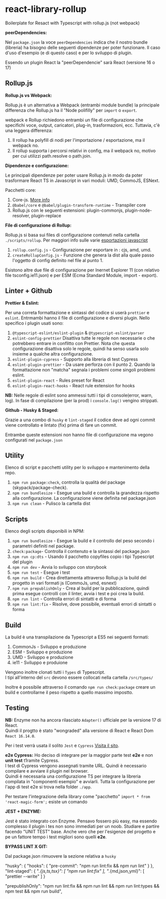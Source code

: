 # react-library-rollup

Boilerplate for Resact with Typescript with rollup.js (not webpack)

**peerDependencies:**

Nel `package.json` la voce `peerDependencies` indica che il nostro bundle (libreria) ha bisogno delle seguenti dipendenze per poter funzionare. Il caso d'uso d'esempio (e di questo caso) e per lo sviluppo di plugin.

Essendo un plugin React la "peerDependencie" sarà React (versione 16 o 17)

## Rollup.js

**Rollup.js vs Webpack:**

Rollup.js è un alternativa a Webpack (entrambi module bundle) la principale differenza che Rollup.js ha il "Node polifilly" per `import` o `export`.

webpack e Rollup richiedono entrambi un file di configurazione che specifichi voce, output, caricatori, plug-in, trasformazioni, ecc. Tuttavia, c'è una leggera differenza:

1. Il rollup ha polyfill di nodi per l'importazione / esportazione, ma il webpack no.
2. Il rollup supporta i percorsi relativi in config, ma il webpack no, motivo per cui utilizzi path.resolve o path.join.

**Dipendenze e configurazione:**

Le principali dipendenze per poter usare Rollup.js in modo da poter trasformare React TS in Javascript in vari moduli: UMD, CommoJS, ESNext.

Pacchetti core:

1. Core-js. [More info](https://www.npmjs.com/package/core-js)
2. `@babel/core` e `@babel/plugin-transform-runtime` - Transpiler core
3. Rollup.js con le seguenti estensioni: plugin-commonjs, plugin-node-resolver, plugin-replace

**File di configurazione di Rollup:**

Rollup.js si basa sui files di configurazione contenuti nella cartella `./scripts/rollup`.
Per maggiori info sulle varie [esportazioni javascript](https://dev.to/iggredible/what-the-heck-are-cjs-amd-umd-and-esm-ikm)

1. `rollup.config.js` - Configurazione per esportare in : cjs, amd, umd.
2. `createRollupConfig.js` - Funzione che genera la dist alla quale passo l'oggetto di config definito nel file al punto 1.

Esistono altre due file di configurazione per Inernet Explorer 11 (con relativo file tsconfig.ie11.json) e per ESM (Ecma Standard Module, import - export).

## Linter + Github

**Prettier & Eslint:**

Per una correta formattazione e sintassi del codice si userà `prettier` e `eslint`. Entrmambi hanno il file di configurazione e diversi plugin. Nello specifico i plugin usati sono:

1. `@typescript-eslint/eslint-plugin` & `@typescript-eslint/parser`
2. `eslint-config-prettier`
   Disattiva tutte le regole non necessarie o che potrebbero entrare in conflitto con Prettier. Nota che questa configurazione disattiva solo le regole, quindi ha senso usarla solo insieme a qualche altra configurazione.
3. `eslint-plugin-cypress` - Supporto alla libreria di test Cypress
4. `eslint-plugin-prettier` - Da usare perforza con il punto 2. Quando la formattazione non "matcha" segnala i problemi come singoli problemi eslint.
5. `eslint-plugin-react` - Rules preset for React
6. `eslint-plugin-react-hooks` - React rule extension for hooks

**NB:** Nelle regole di eslint sono ammessi tutti i tipi di console(error, warn, log). In fase di compilazione (per la prod) i `console.log()` vengino strippati.

**Github - Husky & Staged:**

Grazie a una combo di `husky` e `lint-staged` il codice deve ad ogni commit viene controllato e lintato (fix) prima di fare un commit.

Entrambe queste estensioni non hanno file di configurazione ma vegono configurati nel `package.json`

## Utility

Elenco di script e pacchetti utility per lo sviluppo e mantenimento della repo.

1. `npm run package:check`, controlla la qualità del package (skypack/package-check).
2. `npm run bundlesize` - Esegue una build e controlla la grandezza rispetto alla configurazione. La configurazione viene definita nel package.json
3. `npm run clean` - Pulisco la cartella dist

## Scripts

Elenco degli scripts disponibili in NPM:

1. `npm run bundlesize` - Esegue la build e il controllo del peso secondo i parametri definiti nel package.
2. `check:package`- Controlla il contenuto e la sintassi del package.json
3. `npm run cp:dts` - Usando il pacchetto copyfiles copio i tipi Typescript del plugin
4. `npm run dev` - Avvia lo sviluppo con storybook
5. `npm run test` - Esegue i test
6. `npm run build` - Crea direttamenta attraverso Rollup.js la build del progetto in vari formati js (CommoJs, umd, esnext)
7. `npm run prepublishOnly` - Crea al build per la pubblicazione, quindi prima esegue controlli con il linter, avvia i test e poi crea la build.
8. `npm run lint` - Controlla errori di sintatti e di forma
9. `npm run lint:fix` - Risolve, dove possibile, eventuali errori di sintatti o forma

## Build

La build è una transpilazione da Typescript a ES5 nei seguenti formati:

1. CommonJs - Sviluppo e produzione
2. ESM - Sviluppo e produzione
3. UMD - Sviluppo e produzione
4. ie11 - Sviluppo e produione

Vengono inoltre clonati tutti i `Types` di Typescript.  
I tipi all'interno del `src` devono essere collocati nella cartella `/src/types/`

Inoltre è possibile attraverso il comando `npm run check:package` creare un build e controllarne il peso rispetto a quello massimo impostto.

## Testing

**NB:** Enzyme non ha ancora rilasciato `Adapter()` ufficiale per la versione 17 di React.  
Quindi il progtto è stato "wongraded" alla versione di React e React Dom `React 16.14.0`.

Per i test verrà usata il solito `Jest` e `Cypress` [Visita il sito](https://www.cypress.io/).

**e2e Cypress:** Ho deciso di integrare per la maggior parte test **e2e** e non **unit test** t1ramite Cypress.  
I test di Cypress vengono assegnati tramite URL. Quindi è necessario compilare e avviare il plugin nel browser.  
Quindi è necessaria una configurazione TS per integrare la libreria compilata in "componenti esempio" e avviarli.
Tutta la configurazione per l'app di test e2e si trova nella folder `./app`.  

Per testare l'integrazione della library come "pacchetto" `import * from 'react-magic-form';` esiste un comando

**JEST + ENZYME:**

Jest è stato integrato con Enzyme. Pensavo fossero più easy, ma essendo complesso il plugin i tes non sono immediati per un noob.
Studiare e partire facendo "UNIT TEST" base. Anche vero che per l'esigenze del progetto e pe un fattore tempo i test migliori sono quelli **e2e**. 

**BYPASS LINT X GIT:**

Dal package.json rimuovere la sezione relativa a `husky`


"husky": {
    "hooks": {
      "pre-commit": "npm run lint:fix && npm run lint"
    }
  },
  "lint-staged": {
    "*.{js,ts,tsx}": [
      "npm run lint:fix"
    ],
    "*.{md,json,yml}": [
      "prettier --write"
    ]
  }

  "prepublishOnly": "npm run lint:fix && npm run lint && npm run lint:types && npm test && npm run build",